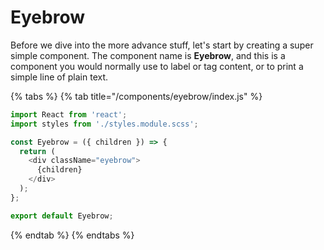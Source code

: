 # Eyebrow

Before we dive into the more advance stuff, let's start by creating a super simple component. The component name is **Eyebrow**, and this is a component you would normally use to label or tag content, or to print a simple line of plain text.

{% tabs %}
{% tab title="/components/eyebrow/index.js" %}
```javascript
import React from 'react';
import styles from './styles.module.scss';

const Eyebrow = ({ children }) => {
  return (
    <div className="eyebrow">
      {children}
    </div>
  );
};

export default Eyebrow;
```
{% endtab %}
{% endtabs %}


